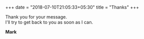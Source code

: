 +++
date = "2018-07-10T21:05:33+05:30"
title = "Thanks"
+++

Thank you for your message.  
I'll try to get back to you as soon as I can.



**Mark**